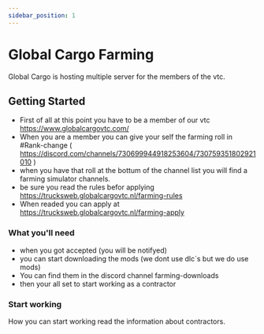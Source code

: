 ```yaml
---
sidebar_position: 1
---
```


# Global Cargo Farming 

Global Cargo is hosting multiple server for the members of the vtc.

## Getting Started

- First of all at this point you have to be a member of our vtc https://www.globalcargovtc.com/
- When you are a member you can give your self the farming roll in #Rank-change ( https://discord.com/channels/730699944918253604/730759351802921010 )
- when you have that roll at the bottum of the channel list you will find a farming simulator channels.
- be sure you read the rules befor applying https://trucksweb.globalcargovtc.nl/farming-rules
- When readed you can apply at https://trucksweb.globalcargovtc.nl/farming-apply

### What you'll need

- when you got accepted (you will be notifyed)
- you can start downloading the mods (we dont use dlc`s but we do use mods)
- You can find them in the discord channel farming-downloads
- then your all set to start working as a contractor

### Start working
How you can start working read the information about contractors.
